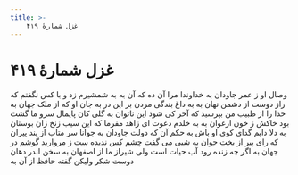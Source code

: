 ```yaml
---
title: >-
    غزل شمارهٔ ۴۱۹
---
```

# غزل شمارهٔ ۴۱۹

وصال او ز عمر جاودان به
خداوندا مرا آن ده که آن به
به شمشیرم زد و با کس نگفتم
که راز دوست از دشمن نهان به
به داغ بندگی مردن بر این در
به جان او که از ملک جهان به
خدا را از طبیب من بپرسید
که آخر کی شود این ناتوان به
گلی کان پایمال سرو ما گشت
بود خاکش ز خون ارغوان به
به خلدم دعوت ای زاهد مفرما
که این سیب زنخ زان بوستان به
دلا دایم گدای کوی او باش
به حکم آن که دولت جاودان به
جوانا سر متاب از پند پیران
که رای پیر از بخت جوان به
شبی می گفت چشم کس ندیده ست
ز مروارید گوشم در جهان به
اگر چه زنده رود آب حیات است
ولی شیراز ما از اصفهان به
سخن اندر دهان دوست شکر
ولیکن گفته حافظ از آن به
